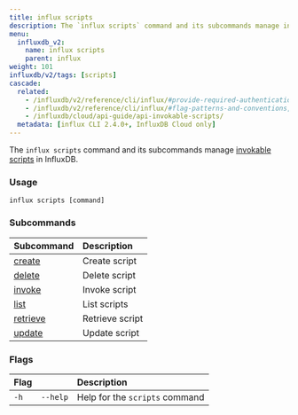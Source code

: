 ```yaml
---
title: influx scripts
description: The `influx scripts` command and its subcommands manage invokable scripts in InfluxDB.
menu:
  influxdb_v2:
    name: influx scripts
    parent: influx
weight: 101
influxdb/v2/tags: [scripts]
cascade:
  related:
    - /influxdb/v2/reference/cli/influx/#provide-required-authentication-credentials, influx CLI—Provide required authentication credentials
    - /influxdb/v2/reference/cli/influx/#flag-patterns-and-conventions, influx CLI—Flag patterns and conventions
    - /influxdb/cloud/api-guide/api-invokable-scripts/
  metadata: [influx CLI 2.4.0+, InfluxDB Cloud only]
---
```


The `influx scripts` command and its subcommands manage [invokable scripts](/influxdb/cloud/api-guide/api-invokable-scripts/) in InfluxDB.

### Usage
```
influx scripts [command]
```

### Subcommands
| Subcommand                                                       | Description     |
|:----------                                                       |:-----------     |
| [create](/influxdb/v2/reference/cli/influx/scripts/create)     | Create script   |
| [delete](/influxdb/v2/reference/cli/influx/scripts/delete)     | Delete script   |
| [invoke](/influxdb/v2/reference/cli/influx/scripts/invoke)     | Invoke script   |
| [list](/influxdb/v2/reference/cli/influx/scripts/list)         | List scripts    |
| [retrieve](/influxdb/v2/reference/cli/influx/scripts/retrieve) | Retrieve script |
| [update](/influxdb/v2/reference/cli/influx/scripts/update)     | Update script   |

### Flags
| Flag |          | Description                    |
|:---- |:---      |:-----------                    |
| `-h` | `--help` | Help for the `scripts` command |
